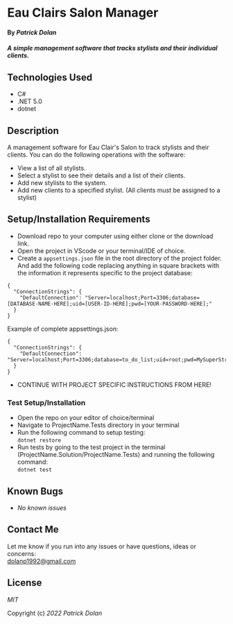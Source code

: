 # Eau Clairs Salon Manager

#### By _**Patrick Dolan**_

#### _A simple management software that tracks stylists and their individual clients._

## Technologies Used

* C#
* .NET 5.0
* dotnet

## Description

A management software for Eau Clair's Salon to track stylists and their clients. You can do the following operations with the software:

* View a list of all stylists.
* Select a stylist to see their details and a list of their clients.
* Add new stylists to the system.
* Add new clients to a specified stylist. (All clients must be assigned to a stylist)

## Setup/Installation Requirements

* Download repo to your computer using either clone or the download link.
* Open the project in VScode or your terminal/IDE of choice.
* Create a <code>appsettings.json</code> file in the root directory of the project folder. And add the following code replacing anything in square brackets with the information it represents specific to the project database:
```
{
  "ConnectionStrings": {
    "DefaultConnection": "Server=localhost;Port=3306;database=[DATABASE-NAME-HERE];uid=[USER-ID-HERE];pwd=[YOUR-PASSWORD-HERE];"
  }
}

```

Example of complete appsettings.json:
```
{
  "ConnectionStrings": {
    "DefaultConnection": "Server=localhost;Port=3306;database=to_do_list;uid=root;pwd=MySuperStrongPassword;"
  }
}

```
* CONTINUE WITH PROJECT SPECIFIC INSTRUCTIONS FROM HERE!

### Test Setup/Installation

* Open the repo on your editor of choice/terminal
* Navigate to ProjectName.Tests directory in your terminal
* Run the following command to setup testing:  
<code>dotnet restore</code>  
* Run tests by going to the test project in the terminal (ProjectName.Solution/ProjectName.Tests) and running the following command:  
<code>dotnet test</code>  

## Known Bugs

* _No known issues_

## Contact Me

Let me know if you run into any issues or have questions, ideas or concerns:  
dolanp1992@gmail.com
## License

_MIT_

Copyright (c) _2022_ _Patrick Dolan_